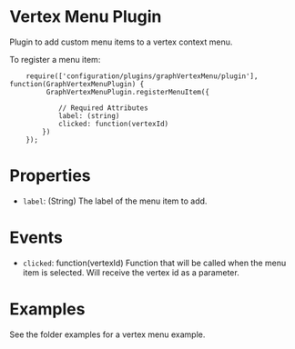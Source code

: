 Vertex Menu Plugin
=================

Plugin to add custom menu items to a vertex context menu.

To register a menu item:

        require(['configuration/plugins/graphVertexMenu/plugin'], function(GraphVertexMenuPlugin) {
             GraphVertexMenuPlugin.registerMenuItem({

                // Required Attributes
                label: (string)
                clicked: function(vertexId)
            })
        });


# Properties

* `label`: (String) The label of the menu item to add. 


# Events

* `clicked`: function(vertexId) Function that will be called when the menu item is selected. Will receive the vertex id as a parameter.


# Examples

See the folder examples for a vertex menu example.

